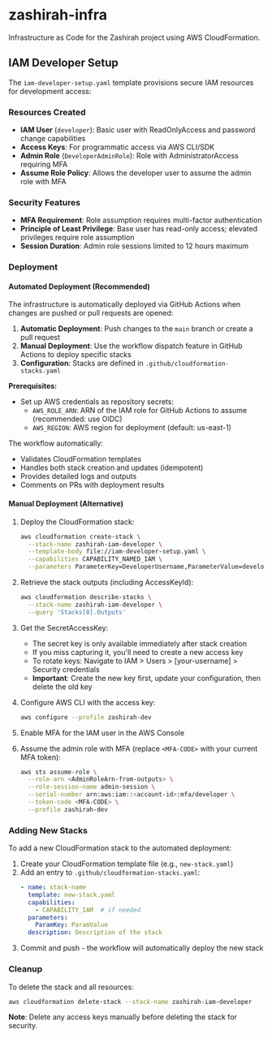# zashirah-infra

Infrastructure as Code for the Zashirah project using AWS CloudFormation.

## IAM Developer Setup

The `iam-developer-setup.yaml` template provisions secure IAM resources for development access:

### Resources Created

- **IAM User** (`developer`): Basic user with ReadOnlyAccess and password change capabilities
- **Access Keys**: For programmatic access via AWS CLI/SDK
- **Admin Role** (`DeveloperAdminRole`): Role with AdministratorAccess requiring MFA
- **Assume Role Policy**: Allows the developer user to assume the admin role with MFA

### Security Features

- **MFA Requirement**: Role assumption requires multi-factor authentication
- **Principle of Least Privilege**: Base user has read-only access; elevated privileges require role assumption
- **Session Duration**: Admin role sessions limited to 12 hours maximum

### Deployment

#### Automated Deployment (Recommended)

The infrastructure is automatically deployed via GitHub Actions when changes are pushed or pull requests are opened:

1. **Automatic Deployment**: Push changes to the `main` branch or create a pull request
2. **Manual Deployment**: Use the workflow dispatch feature in GitHub Actions to deploy specific stacks
3. **Configuration**: Stacks are defined in `.github/cloudformation-stacks.yaml`

**Prerequisites:**
- Set up AWS credentials as repository secrets:
  - `AWS_ROLE_ARN`: ARN of the IAM role for GitHub Actions to assume (recommended: use OIDC)
  - `AWS_REGION`: AWS region for deployment (default: us-east-1)

The workflow automatically:
- Validates CloudFormation templates
- Handles both stack creation and updates (idempotent)
- Provides detailed logs and outputs
- Comments on PRs with deployment results

#### Manual Deployment (Alternative)

1. Deploy the CloudFormation stack:
   ```bash
   aws cloudformation create-stack \
     --stack-name zashirah-iam-developer \
     --template-body file://iam-developer-setup.yaml \
     --capabilities CAPABILITY_NAMED_IAM \
     --parameters ParameterKey=DeveloperUsername,ParameterValue=developer
   ```

2. Retrieve the stack outputs (including AccessKeyId):
   ```bash
   aws cloudformation describe-stacks \
     --stack-name zashirah-iam-developer \
     --query 'Stacks[0].Outputs'
   ```

3. Get the SecretAccessKey:
   - The secret key is only available immediately after stack creation
   - If you miss capturing it, you'll need to create a new access key
   - To rotate keys: Navigate to IAM > Users > [your-username] > Security credentials
   - **Important**: Create the new key first, update your configuration, then delete the old key

4. Configure AWS CLI with the access key:
   ```bash
   aws configure --profile zashirah-dev
   ```

5. Enable MFA for the IAM user in the AWS Console

6. Assume the admin role with MFA (replace `<MFA-CODE>` with your current MFA token):
   ```bash
   aws sts assume-role \
     --role-arn <AdminRoleArn-from-outputs> \
     --role-session-name admin-session \
     --serial-number arn:aws:iam::<account-id>:mfa/developer \
     --token-code <MFA-CODE> \
     --profile zashirah-dev
   ```

### Adding New Stacks

To add a new CloudFormation stack to the automated deployment:

1. Create your CloudFormation template file (e.g., `new-stack.yaml`)
2. Add an entry to `.github/cloudformation-stacks.yaml`:
   ```yaml
   - name: stack-name
     template: new-stack.yaml
     capabilities:
       - CAPABILITY_IAM  # if needed
     parameters:
       ParamKey: ParamValue
     description: Description of the stack
   ```
3. Commit and push - the workflow will automatically deploy the new stack

### Cleanup

To delete the stack and all resources:
```bash
aws cloudformation delete-stack --stack-name zashirah-iam-developer
```

**Note**: Delete any access keys manually before deleting the stack for security.
